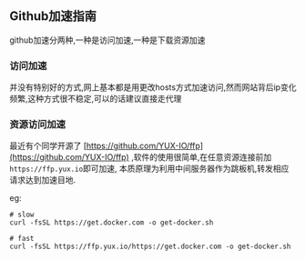 ## Github加速指南

github加速分两种,一种是访问加速,一种是下载资源加速


### 访问加速

并没有特别好的方式,网上基本都是用更改hosts方式加速访问,然而网站背后ip变化频繁,这种方式很不稳定,可以的话建议直接走代理


### 资源访问加速

最近有个同学开源了 [https://github.com/YUX-IO/ffp](https://github.com/YUX-IO/ffp) ,软件的使用很简单,在任意资源连接前加
`https://ffp.yux.io`即可加速, 本质原理为利用中间服务器作为跳板机,转发相应请求达到加速目地.

eg:
```shell script
# slow 
curl -fsSL https://get.docker.com -o get-docker.sh

# fast
curl -fsSL https://ffp.yux.io/https://get.docker.com -o get-docker.sh

```
